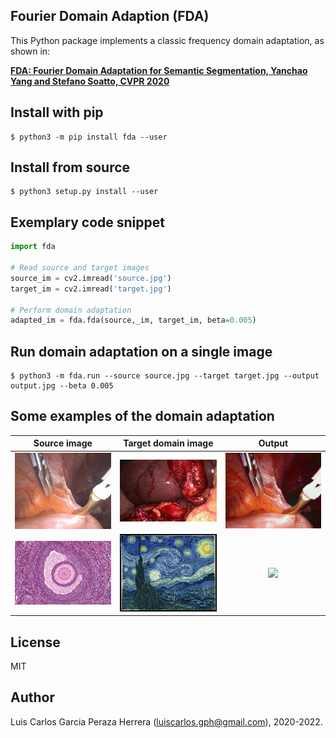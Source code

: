Fourier Domain Adaption (FDA)
-----------------------------

This Python package implements a classic frequency domain adaptation, as shown in: 

 [**FDA: Fourier Domain Adaptation for Semantic Segmentation, Yanchao Yang and Stefano Soatto, CVPR 2020**](https://arxiv.org/abs/2004.05498)


Install with pip
----------------

```
$ python3 -m pip install fda --user
```


Install from source
-------------------

```
$ python3 setup.py install --user
```


Exemplary code snippet
----------------------

```python
import fda

# Read source and target images
source_im = cv2.imread('source.jpg')
target_im = cv2.imread('target.jpg')

# Perform domain adaptation
adapted_im = fda.fda(source,_im, target_im, beta=0.005)
```


Run domain adaptation on a single image
---------------------------------------

```
$ python3 -m fda.run --source source.jpg --target target.jpg --output output.jpg --beta 0.005
```


Some examples of the domain adaptation
--------------------------------------

| Source image   | Target domain image   | Output                                              |
| :------------: | :-------------------: | :-------------------------------------------------: |
| <img src="https://github.com/luiscarlosgph/fourier-domain-adaptation/blob/main/images/source1.jpg?raw=true" width=320> | <img src="https://github.com/luiscarlosgph/fourier-domain-adaptation/blob/main/images/target1.jpg?raw=true" width=320>           | <img src="https://github.com/luiscarlosgph/fourier-domain-adaptation/blob/main/images/output1.jpg?raw=true" width=320>
| <img src="https://github.com/luiscarlosgph/fourier-domain-adaptation/blob/main/images/source2.jpg?raw=true" width=320> | <img src="https://github.com/luiscarlosgph/fourier-domain-adaptation/blob/main/images/target2.jpg?raw=true" width=320>           | <img src="https://github.com/luiscarlosgph/fourier-domain-adaptation/blob/main/images/output2/home/luis/output2.jpg?raw=true" width=320>

License
-------

MIT


Author
------

Luis Carlos Garcia Peraza Herrera (luiscarlos.gph@gmail.com), 2020-2022.


